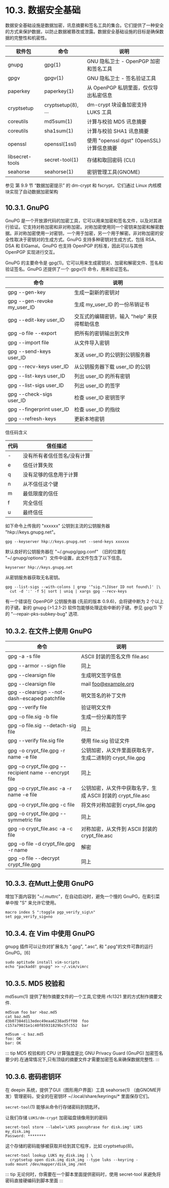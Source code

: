 # 10.3. 数据安全基础

数据安全基础设施是数据加密，讯息摘要和签名工具的集合。它们提供了一种安全的方式来保护数据，以防止数据被篡改或泄露。数据安全基础设施的目标是确保数据的完整性和机密性。

| 软件包             | 命令               | 说明                                |
|-----------------|------------------|-----------------------------------|
| gnupg           | gpg(1)           | GNU 隐私卫士 - OpenPGP 加密和签名工具        |
| gpgv            | gpgv(1)          | GNU 隐私卫士 - 签名验证工具                 |
| paperkey        | paperkey(1)      | 从 OpenPGP 私钥里面，仅仅导出私密信息           |
| cryptsetup      | cryptsetup(8), … | dm-crypt 块设备加密支持 LUKS 工具          |
| coreutils       | md5sum(1)        | 计算与校验 MD5 讯息摘要                    |
| coreutils       | sha1sum(1)       | 计算与校验 SHA1 讯息摘要                   |
| openssl         | openssl(1ssl)    | 使用 "openssl dgst" (OpenSSL)计算信息摘要 |
| libsecret-tools | secret-tool(1)   | 存储和取回密码 (CLI)                     |
| seahorse        | seahorse(1)      | 密钥管理工具(GNOME)                     |

参见 第 9.9 节 “数据加密提示” 的 dm-crypt 和 fscrypt，它们通过 Linux 内核模块实现了自动数据加密架构

## 10.3.1. GnuPG

GnuPG 是一个开放源代码的加密工具，它可以用来加密和签名文件，以及对其进行验证。它支持对称加密和非对称加密。对称加密使用同一个密钥来加密和解密数据。非对称加密使用一对密钥，一个用于加密，另一个用于解密。非对称加密的安全性取决于密钥对的生成方式。GnuPG 支持多种密钥对生成方式，包括 RSA、DSA 和 ElGamal。GnuPG 也支持 OpenPGP 的标准，因此可以与其他 OpenPGP 实现进行交互。

GnuPG 的主要命令是 gpg(1)。它可以用来生成密钥对、加密和解密文件、签名和验证签名。GnuPG 还提供了一个 gpgv(1) 命令，用来验证签名。

| 命令                          | 说明                         |
|-----------------------------|----------------------------|
| gpg --gen-key               | 生成一副新的密钥对                  |
| gpg --gen-revoke my_user_ID | 生成 my_user_ID 的一份吊销证书      |
| gpg --edit-key user_ID      | 交互式的编辑密钥，输入 "help" 来获得帮助信息 |
| gpg -o file --export        | 把所有的密钥输出到文件                |
| gpg --import file           | 从文件导入密钥                    |
| gpg --send-keys user_ID     | 发送 user_ID 的公钥到公钥服务器       |
| gpg --recv-keys user_ID     | 从公钥服务器下载 user_ID 的公钥       |
| gpg --list-keys user_ID     | 列出 user_ID 的所有密钥           |
| gpg --list-sigs user_ID     | 列出 user_ID 的签字             |
| gpg --check-sigs user_ID    | 检查 user_ID 密钥签字            |
| gpg --fingerprint user_ID   | 检查 user_ID 的指纹             |
| gpg --refresh-keys          | 更新本地密钥                     |

信任码含义

| 代码 | 信任描述           |
|----|----------------|
| -  | 没有所有者信任签名/没有计算 |
| e  | 信任计算失败         |
| q  | 没有足够的信息用于计算    |
| n  | 从不信任这个键        |
| m  | 最低限度的信任        |
| f  | 完全信任           |
| u  | 最终信任           |

如下命令上传我的 "xxxxxx" 公钥到主流的公钥服务器 "hkp://keys.gnupg.net"。

```Shell
gpg --keyserver hkp://keys.gnupg.net --send-keys xxxxxx
```

默认良好的公钥服务器在 "~/.gnupg/gpg.conf" （旧的位置在 "~/.gnupg/options"）文件中设置，此文件包含了以下信息。

```Shell
keyserver hkp://keys.gnupg.net
```

从密钥服务器获取无名密钥。

```Shell
gpg --list-sigs --with-colons | grep '^sig.*\[User ID not found\]' |\
  cut -d ':' -f 5| sort | uniq | xargs gpg --recv-keys
```

有一个错误在 OpenPGP 公钥服务器 (先前的版本 0.9.6)，会将键中断为 2 个以上的子键。新的 gnupg (>1.2.1-2) 软件包能够处理这些中断的子键。参见 gpg(1) 下的 "--repair-pks-subkey-bug" 选项.

## 10.3.2. 在文件上使用 GnuPG

| 命令                                                    | 说明                                        |
|-------------------------------------------------------|-------------------------------------------|
| gpg -a -s file                                        | ASCII 封装的签名文件 file.asc                    |
| gpg --armor --sign file                               | 同上                                        |
| gpg --clearsign file                                  | 生成明文签字信息                                  |
| gpg --clearsign file|mail foo@example.org             | 发送一份明文签字到 foo@example.org                 |
| gpg --clearsign --not-dash-escaped patchfile          | 明文签名的补丁文件                                 |
| gpg --verify file                                     | 验证明文文件                                    |
| gpg -o file.sig -b file                               | 生成一份分离的签字                                 |
| gpg -o file.sig --detach-sig file                     | 同上                                        |
| gpg --verify file.sig file                            | 使用 file.sig 验证文件                          |
| gpg -o crypt_file.gpg -r name -e file                 | 公钥加密，从文件里面获取名字，生成二进制的 crypt_file.gpg      |
| gpg -o crypt_file.gpg --recipient name --encrypt file | 同上                                        |
| gpg -o crypt_file.asc -a -r name -e file              | 公钥加密，从文件中获取名字，生成 ASCII 封装的 crypt_file.asc |
| gpg -o crypt_file.gpg -c file                         | 将文件对称加密到 crypt_file.gpg                   |
| gpg -o crypt_file.gpg --symmetric file                | 同上                                        |
| gpg -o crypt_file.asc -a -c file                      | 对称加密，从文件到 ASCII 封装的 crypt_file.asc        |
| gpg -o file -d crypt_file.gpg -r name                 | 解密                                        |
| gpg -o file --decrypt crypt_file.gpg                  | 同上                                        |


## 10.3.3. 在Mutt上使用 GnuPG

增加下面内容到 "~/.muttrc"，在自动启动时，避免一个慢的 GnuPG，在索引菜单中按 "S" 来允许它使用。

```Shell
macro index S ":toggle pgp_verify_sig\n"
set pgp_verify_sig=no
```

## 10.3.4. 在 Vim 中使用 GnuPG

gnupg 插件可以让你对扩展名为 ".gpg", ".asc", 和 ".ppg"的文件可靠的运行 GnuPG。[6]

```Shell
sudo aptitude install vim-scripts
echo "packadd! gnupg" >> ~/.vim/vimrc
```

## 10.3.5. MD5 校验和

md5sum(1) 提供了制作摘要文件的一个工具,它使用 rfc1321 里的方式制作摘要文件.

```Shell
md5sum foo bar >baz.md5
cat baz.md5
d3b07384d113edec49eaa6238ad5ff00  foo
c157a79031e1c40f85931829bc5fc552  bar

md5sum -c baz.md5
foo: OK
bar: OK
```

::: tip
MD5 校验和的 CPU 计算强度是比 GNU Privacy Guard (GnuPG) 加密签名要少的.在通常情况下,只有顶级的摘要文件才需要加密签名来确保数据完整性.
:::

## 10.3.6. 密码密钥环

在 deepin 系统，提供了GUI（图形用户界面）工具 seahorse(1) （由GNOME开发）管理密码，安全的在密钥环 ~/.local/share/keyrings/* 里面保存它们。

`secret-tool`(1) 能够从命令行存储密码到钥匙环。

让我们存储 `LUKS/dm-crypt` 加密磁盘镜像用到的密码

```Shell
secret-tool store --label='LUKS passphrase for disk.img' LUKS my_disk.img
Password: ********
```

这个存储的密码能够被获取并给到其它程序，比如 cryptsetup(8)。

```Shell
secret-tool lookup LUKS my_disk.img | \
  cryptsetup open disk.img disk_img --type luks --keyring -
sudo mount /dev/mapper/disk_img /mnt
```

::: tip
无论何时，你需要在一个脚本里面提供密码时，使用 secret-tool 来避免将密码直接硬编码到脚本里面
:::
